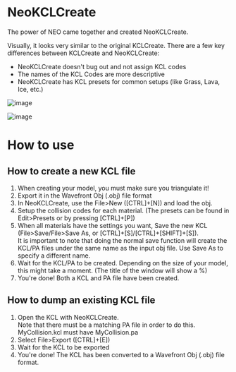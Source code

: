 # NeoKCLCreate
The power of NEO came together and created NeoKCLCreate.


Visually, it looks very similar to the original KCLCreate. There are a few key differences between KCLCreate and NeoKCLCreate:
- NeoKCLCreate doesn't bug out and not assign KCL codes
- The names of the KCL Codes are more descriptive
- NeoKCLCreate has KCL presets for common setups (like Grass, Lava, Ice, etc.)

![image](https://user-images.githubusercontent.com/44330283/165541265-52c87e23-8502-4844-a3d0-c8cd08bfc7d5.png)

![image](https://user-images.githubusercontent.com/44330283/165542573-d39e4a1d-6766-47e3-aa63-4c935952ebea.png)



# How to use
## How to create a new KCL file
1. When creating your model, you must make sure you triangulate it!
2. Export it in the Wavefront Obj (.obj) file format
3. In NeoKCLCreate, use the File>New ([CTRL]+[N]) and load the obj.
4. Setup the collision codes for each material. (The presets can be found in Edit>Presets or by pressing [CTRL]+[P])
5. When all materials have the settings you want, Save the new KCL (File>Save/File>Save As, or [CTRL]+[S]/[CTRL]+[SHIFT]+[S]).<br/>It is important to note that doing the normal save function will create the KCL/PA files under the same name as the input obj file. Use Save As to specify a different name.
6. Wait for the KCL/PA to be created. Depending on the size of your model, this might take a moment. (The title of the window will show a %)
7. You're done! Both a KCL and PA file have been created.


## How to dump an existing KCL file
1. Open the KCL with NeoKCLCreate.<br>Note that there must be a matching PA file in order to do this. MyCollision.kcl must have MyCollision.pa
2. Select File>Export ([CTRL]+[E])
3. Wait for the KCL to be exported
4. You're done! The KCL has been converted to a Wavefront Obj (.obj) file format.
